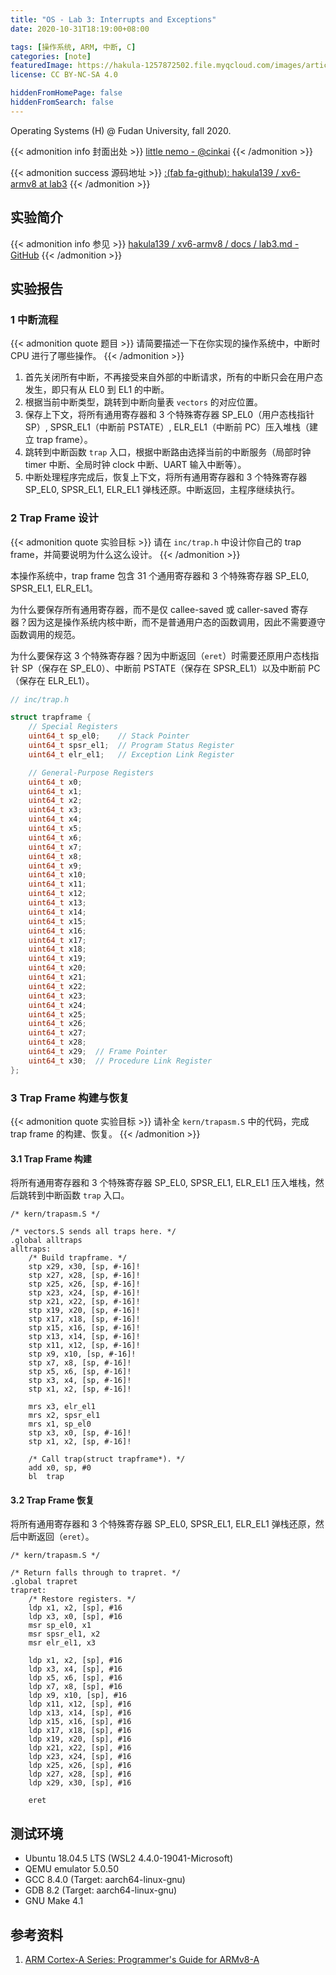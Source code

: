 ```yaml
---
title: "OS - Lab 3: Interrupts and Exceptions"
date: 2020-10-31T18:19:00+08:00

tags: [操作系统, ARM, 中断, C]
categories: [note]
featuredImage: https://hakula-1257872502.file.myqcloud.com/images/article-covers/71199279.webp
license: CC BY-NC-SA 4.0

hiddenFromHomePage: false
hiddenFromSearch: false
---
```


Operating Systems (H) @ Fudan University, fall 2020.

<!--more-->

{{< admonition info 封面出处 >}}
[little nemo - @cinkai](https://www.pixiv.net/artworks/71199279)
{{< /admonition >}}

{{< admonition success 源码地址 >}}
[:(fab fa-github):  hakula139 / xv6-armv8 at lab3](https://github.com/hakula139/xv6-armv8/tree/lab3)
{{< /admonition >}}

## 实验简介

{{< admonition info 参见 >}}
[hakula139 / xv6-armv8 / docs / lab3.md - GitHub](https://github.com/hakula139/xv6-armv8/blob/lab3/docs/lab3.md)
{{< /admonition >}}

## 实验报告

### 1 中断流程

{{< admonition quote 题目 >}}
请简要描述一下在你实现的操作系统中，中断时 CPU 进行了哪些操作。
{{< /admonition >}}

1. 首先关闭所有中断，不再接受来自外部的中断请求，所有的中断只会在用户态发生，即只有从 EL0 到 EL1 的中断。
2. 根据当前中断类型，跳转到中断向量表 `vectors` 的对应位置。
3. 保存上下文，将所有通用寄存器和 3 个特殊寄存器 SP_EL0（用户态栈指针 SP）, SPSR_EL1（中断前 PSTATE）, ELR_EL1（中断前 PC）压入堆栈（建立 trap frame）。
4. 跳转到中断函数 `trap` 入口，根据中断路由选择当前的中断服务（局部时钟 timer 中断、全局时钟 clock 中断、UART 输入中断等）。
5. 中断处理程序完成后，恢复上下文，将所有通用寄存器和 3 个特殊寄存器 SP_EL0, SPSR_EL1, ELR_EL1 弹栈还原。中断返回，主程序继续执行。

### 2 Trap Frame 设计

{{< admonition quote 实验目标 >}}
请在 `inc/trap.h` 中设计你自己的 trap frame，并简要说明为什么这么设计。
{{< /admonition >}}

本操作系统中，trap frame 包含 31 个通用寄存器和 3 个特殊寄存器 SP_EL0, SPSR_EL1, ELR_EL1。

为什么要保存所有通用寄存器，而不是仅 callee-saved 或 caller-saved 寄存器？因为这是操作系统内核中断，而不是普通用户态的函数调用，因此不需要遵守函数调用的规范。

为什么要保存这 3 个特殊寄存器？因为中断返回（`eret`）时需要还原用户态栈指针 SP（保存在 SP_EL0）、中断前 PSTATE（保存在 SPSR_EL1）以及中断前 PC（保存在 ELR_EL1）。

```c
// inc/trap.h

struct trapframe {
    // Special Registers
    uint64_t sp_el0;    // Stack Pointer
    uint64_t spsr_el1;  // Program Status Register
    uint64_t elr_el1;   // Exception Link Register

    // General-Purpose Registers
    uint64_t x0;
    uint64_t x1;
    uint64_t x2;
    uint64_t x3;
    uint64_t x4;
    uint64_t x5;
    uint64_t x6;
    uint64_t x7;
    uint64_t x8;
    uint64_t x9;
    uint64_t x10;
    uint64_t x11;
    uint64_t x12;
    uint64_t x13;
    uint64_t x14;
    uint64_t x15;
    uint64_t x16;
    uint64_t x17;
    uint64_t x18;
    uint64_t x19;
    uint64_t x20;
    uint64_t x21;
    uint64_t x22;
    uint64_t x23;
    uint64_t x24;
    uint64_t x25;
    uint64_t x26;
    uint64_t x27;
    uint64_t x28;
    uint64_t x29;  // Frame Pointer
    uint64_t x30;  // Procedure Link Register
};
```

### 3 Trap Frame 构建与恢复

{{< admonition quote 实验目标 >}}
请补全 `kern/trapasm.S` 中的代码，完成 trap frame 的构建、恢复。
{{< /admonition >}}

#### 3.1 Trap Frame 构建

将所有通用寄存器和 3 个特殊寄存器 SP_EL0, SPSR_EL1, ELR_EL1 压入堆栈，然后跳转到中断函数 `trap` 入口。

```armasm
/* kern/trapasm.S */

/* vectors.S sends all traps here. */
.global alltraps
alltraps:
    /* Build trapframe. */
    stp x29, x30, [sp, #-16]!
    stp x27, x28, [sp, #-16]!
    stp x25, x26, [sp, #-16]!
    stp x23, x24, [sp, #-16]!
    stp x21, x22, [sp, #-16]!
    stp x19, x20, [sp, #-16]!
    stp x17, x18, [sp, #-16]!
    stp x15, x16, [sp, #-16]!
    stp x13, x14, [sp, #-16]!
    stp x11, x12, [sp, #-16]!
    stp x9, x10, [sp, #-16]!
    stp x7, x8, [sp, #-16]!
    stp x5, x6, [sp, #-16]!
    stp x3, x4, [sp, #-16]!
    stp x1, x2, [sp, #-16]!

    mrs x3, elr_el1
    mrs x2, spsr_el1
    mrs x1, sp_el0
    stp x3, x0, [sp, #-16]!
    stp x1, x2, [sp, #-16]!

    /* Call trap(struct trapframe*). */
    add x0, sp, #0
    bl  trap
```

#### 3.2 Trap Frame 恢复

将所有通用寄存器和 3 个特殊寄存器 SP_EL0, SPSR_EL1, ELR_EL1 弹栈还原，然后中断返回（`eret`）。

```armasm
/* kern/trapasm.S */

/* Return falls through to trapret. */
.global trapret
trapret:
    /* Restore registers. */
    ldp x1, x2, [sp], #16
    ldp x3, x0, [sp], #16
    msr sp_el0, x1
    msr spsr_el1, x2
    msr elr_el1, x3

    ldp x1, x2, [sp], #16
    ldp x3, x4, [sp], #16
    ldp x5, x6, [sp], #16
    ldp x7, x8, [sp], #16
    ldp x9, x10, [sp], #16
    ldp x11, x12, [sp], #16
    ldp x13, x14, [sp], #16
    ldp x15, x16, [sp], #16
    ldp x17, x18, [sp], #16
    ldp x19, x20, [sp], #16
    ldp x21, x22, [sp], #16
    ldp x23, x24, [sp], #16
    ldp x25, x26, [sp], #16
    ldp x27, x28, [sp], #16
    ldp x29, x30, [sp], #16

    eret
```

## 测试环境

- Ubuntu 18.04.5 LTS (WSL2 4.4.0-19041-Microsoft)
- QEMU emulator 5.0.50
- GCC 8.4.0 (Target: aarch64-linux-gnu)
- GDB 8.2 (Target: aarch64-linux-gnu)
- GNU Make 4.1

## 参考资料

1. [ARM Cortex-A Series: Programmer's Guide for ARMv8-A](https://cs140e.sergio.bz/docs/ARMv8-A-Programmer-Guide.pdf)
